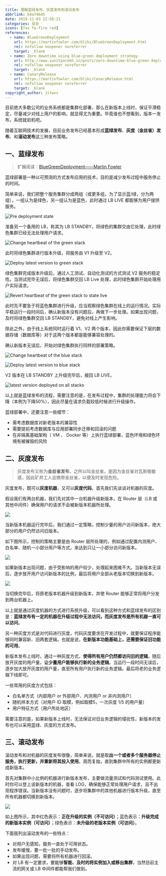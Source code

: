 ```yaml
---
title: 理解蓝绿发布、灰度发布和滚动发布
abbrlink: b4a74645
date: 2019-11-03 22:58:21
categories: 综合
icons: [fas fa-fire red]
references:
  - name: BlueGreenDeployment
    url: https://martinfowler.com/bliki/BlueGreenDeployment.html
    rel: nofollow noopener noreferrer
    target: _blank
  - name: Zero downtime using blue-green deployment strategy
    url: http://www.sunitparekh.in/posts/zero-downtime-blue-green-deployment
    rel: nofollow noopener noreferrer
    target: _blank
  - name: CanaryRelease
    url: https://martinfowler.com/bliki/CanaryRelease.html
    rel: nofollow noopener noreferrer
    target: _blank
copyright_author: Jitwxs
---
```


目前绝大多数公司的业务系统都是集群化部署，那么在新版本上线时，保证平滑稳定，尽量减少对线上用户的影响，就显得尤为重要。毕竟谁也不想看到，版本一发布，系统就宕机吧。

随着互联网技术的发展，目前业务发布已经基本形成**蓝绿发布**、**灰度（金丝雀）发布**、和**滚动发布**这三种发布策略。

## 一、蓝绿发布

>扩展阅读：[BlueGreenDeployment——Martin Fowler](https://martinfowler.com/bliki/BlueGreenDeployment.html)

蓝绿部署是一种以可预测的方式发布应用的技术，目的是减少发布过程中服务停止的时间。

简单来说，我们把整个服务集群分成两组（或更多组，为了显示蓝/绿，分为两组），一组认为是绿色，另一组认为是蓝色，此时通过 LB LIVE 都能够为用户提供服务。

![Pre deployment state](https://cdn.jsdelivr.net/gh/jitwxs/cdn/blog/posts/201911/20191103231738671.svg)

准备另一个备用的 LB，称其为 LB STANDBY，将绿色的集群交由它处理，此时绿色集群已经无法处理用户请求。

![Change heartbeat of the green stack](https://cdn.jsdelivr.net/gh/jitwxs/cdn/blog/posts/201911/20191103232121135.svg)

此时将绿色集群进行版本升级，将服务由 V1 升级至 V2。

![Deploy latest version to green stack](https://cdn.jsdelivr.net/gh/jitwxs/cdn/blog/posts/201911/20191103232402860.svg)

绿色集群完成版本升级后，通过人工测试、自动化测试的方式测试 V2 服务的稳定性。当测试完毕无误后，将绿色集群交回 LB Live 处理，此时绿色集群开始处理用户实际请求。

![Revert heartbeat of the green stack to state live](https://cdn.jsdelivr.net/gh/jitwxs/cdn/blog/posts/201911/20191103232759762.svg)

此时先不要急于将蓝色集群进行升级，应当观察绿色集群在线上的运行情况。实际平稳运行一段时间后，确认新版本没有问题后，再做下一步处理。如果出现问题，及时将绿色集群交回 LB STANDBY，避免对线上产生影响。

除此之外，由于线上系统同时运行着 V1、V2 两个版本，因此你需要保证下层的数据存储（数据库等）对于这两个版本都是能够兼容处理的。

确认新版本无误后，开始对绿色集群执行同样的部署策略。

![Change heartbeat of the blue stack](https://cdn.jsdelivr.net/gh/jitwxs/cdn/blog/posts/201911/20191103233220715.svg)

![Deploy latest version to blue stack](https://cdn.jsdelivr.net/gh/jitwxs/cdn/blog/posts/201911/20191103233313740.svg)

V2 版本在 LB STANDBY 上升级完毕后，接回 LB LIVE。

![latest version deployed on all stacks](https://cdn.jsdelivr.net/gh/jitwxs/cdn/blog/posts/201911/20191103233437672.svg)

以上就是蓝绿发布的流程，需要注意的是，在发布过程中，集群的处理能力将会下降（本例为下降50%），因此尽量在请求负载较低时候进行升级操作。

蓝绿部署中，还要注意一些细节：

- 需考虑数据库对新老版本的兼容性
- 需要提前考虑数据库与应用部署同步迁移和回滚的问题
- 在非隔离基础架构（ VM 、 Docker 等）上执行蓝绿部署，蓝色环境和绿色环境有被摧毁的风险

## 二、灰度发布

>灰度发布又称为**金丝雀发布**，之所以叫金丝雀。是因为金丝雀对瓦斯极敏感，因此矿井工人会携带金丝雀，以便及时发现危险。

灰度发布，既可以**灰度机器**，又可以**灰度代码**，首先我们先谈谈对机器的灰度。

假设我们有两台机器，我们先对其中一台机器升级新版本，在 Router 层（LB 或其他中间件）确保用户的请求不会被新版本机器所处理。

![](https://cdn.jsdelivr.net/gh/jitwxs/cdn/blog/posts/201911/20191103235552465.png)

当新版本机器运行完毕后，我们通过一定策略，控制少量的用户访问新版本，绝大部分的用户仍然访问旧版本。

如下图所示，控制的策略主要是由 Router 层所处理的，例如通过配置内测用户、白名单、随机一小部分用户等方式，来达到只让一小部分访问新版本。

![](https://cdn.jsdelivr.net/gh/jitwxs/cdn/blog/posts/201911/20191103235601839.png)

如果新版本出现问题，由于受影响的用户较少，处理起来困难不大。当新版本无误后，逐步放开用户访问新版本的比例，最后将用户全部从老版本切换到新版本。

![](https://cdn.jsdelivr.net/gh/jitwxs/cdn/blog/posts/201911/20191103235610201.png)

当切换完毕后，将原老版本机器升级到新版本，并使 Router 能够正常将用户分发到两台机器上。

以上就是通过灰度机器的方式进行系统升级，可以看到这种方式和蓝绿发布的区别是：**蓝绿发布有一定的机器在升级过程中无法访问，而灰度发布是所有机器一直可以访问**。

另一种灰度方式是对代码进行灰度，代码灰度要求在开发过程中，就要保证程序能够同时兼容新、旧两套逻辑。也就是说，**在新版本功能基础上，还需要保证旧功能的可用**。

新版本发布上线时，通过一种灰度方式，**使得所有用户仍然都访问旧的逻辑**。随后放开灰度的用户量，**让少量用户能够执行新的业务逻辑**。当运行一段时间无误后，逐步加大放开灰度的用户量，直至所有用户执行新的业务逻辑。最后将老的业务逻辑下线即可。

一些常用的灰度方式包括：

- 白名单方式（内部用户 or 外部用户、内测用户 or 非内测用户）
- 随机样本方式（对用户 ID 取模，例如取模5，一次灰度 1/5 的用户量）
- 用户特征方式（用户所处地区）

需要注意的是，如果新版本上线时，无法保证对旧业务逻辑的侵扰性，新版本的发布也可以采用蓝绿、灰度的方式发布。

## 三、滚动发布

滚动发布和对机器的灰度发布很像，简单来说，就是取**出一个或者多个服务器停止服务，执行更新，并重新将其投入使用**。周而复始，直到集群中所有的实例都更新成新版本。

首先对集群中小比例的机器进行新版本发布，主要做流量测试和代码测试使用。此时你可以登上该新版本的机器，查看 LOG，确保能够正常处理用户请求，且不出现程序错误。当新版本没有问题时，逐步将集群中的其他机器进行版本升级，直至所有机器都切换到新版本。

![](https://cdn.jsdelivr.net/gh/jitwxs/cdn/blog/posts/201905/20190527084329837.png)

如上图所示，其中红色表示：**正在升级的实例（不可访问）**；蓝色表示：**升级完成的新版本实例（可访问）**；绿色表示：**未升级的老版本实例（可访问）**。

下面我列出滚动发布的一些特点：

- 对用户无感知，服务一直处于可用状态。
- 发布缓慢，要一批一批的手动发布。
- 如果出现问题，需要将所有机器进行回滚。
- 对 LB 有一定要求，要能够**智能、及时的将实例加入或移出集群**，当然目前主流的网关或 LB 中间件都能帮我们做到。
